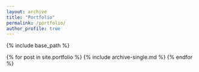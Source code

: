 ```yaml
---
layout: archive
title: "Portfolio"
permalink: /portfolio/
author_profile: true
---
```


{% include base_path %}


{% for post in site.portfolio %}
  {% include archive-single.md %}
{% endfor %}

